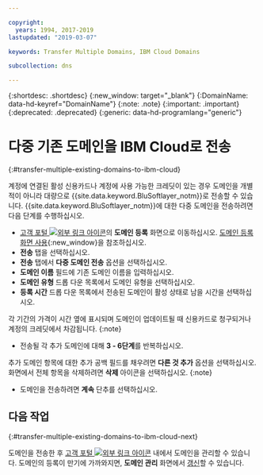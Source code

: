 ```yaml
---

copyright:
  years: 1994, 2017-2019
lastupdated: "2019-03-07"

keywords: Transfer Multiple Domains, IBM Cloud Domains

subcollection: dns

---
```


{:shortdesc: .shortdesc}
{:new_window: target="_blank"}
{:DomainName: data-hd-keyref="DomainName"}
{:note: .note}
{:important: .important}
{:deprecated: .deprecated}
{:generic: data-hd-programlang="generic"}

# 다중 기존 도메인을 IBM Cloud로 전송
{:#transfer-multiple-existing-domains-to-ibm-cloud}

계정에 연결된 활성 신용카드나 계정에 사용 가능한 크레딧이 있는 경우 도메인을 개별적이 아니라 대량으로 {{site.data.keyword.BluSoftlayer_notm}}로 전송할 수 있습니다. {{site.data.keyword.BluSoftlayer_notm}}에 대한 다중 도메인을 전송하려면 다음 단계를 수행하십시오.

* [고객 포털 ![외부 링크 아이콘](../../icons/launch-glyph.svg "외부 링크 아이콘")](https://{DomainName}/)의 **도메인 등록** 화면으로 이동하십시오. [도메인 등록 화면 사용](/docs/infrastructure/dns?topic=dns-how-to-use-the-domain-registration-screen){:new_window}을 참조하십시오.
* **전송** 탭을 선택하십시오.
* **전송** 탭에서 **다중 도메인 전송** 옵션을 선택하십시오.
* **도메인 이름** 필드에 기존 도메인 이름을 입력하십시오.
* **도메인 유형** 드롭 다운 목록에서 도메인 유형을 선택하십시오.
* **등록 시간** 드롭 다운 목록에서 전송된 도메인이 활성 상태로 남을 시간을 선택하십시오.

각 기간의 가격이 시간 옆에 표시되며 도메인이 업데이트될 때 신용카드로 청구되거나 계정의 크레딧에서 차감됩니다.
{:note}

* 전송될 각 추가 도메인에 대해 **3 - 6단계**를 반복하십시오.

추가 도메인 항목에 대한 추가 공백 필드를 채우려면 **다른 것 추가** 옵션을 선택하십시오. 화면에서 전체 항목을 삭제하려면 **삭제** 아이콘을 선택하십시오.
{:note}

* 도메인을 전송하려면 **계속** 단추를 선택하십시오.

## 다음 작업
{:#transfer-multiple-existing-domains-to-ibm-cloud-next}

도메인을 전송한 후 [고객 포털 ![외부 링크 아이콘](../../icons/launch-glyph.svg "외부 링크 아이콘")](https://{DomainName}/) 내에서 도메인을 관리할 수 있습니다. 도메인의 등록이 만기에 가까와지면, **도메인 관리** 화면에서 [갱신](/docs/infrastructure/dns?topic=dns-renew-multiple-existing-domains)할 수 있습니다.
